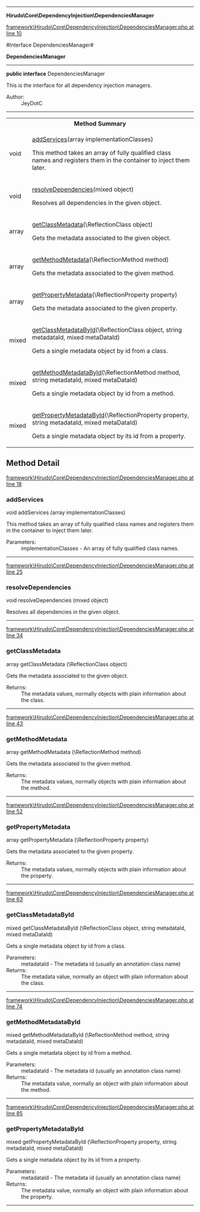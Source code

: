

- - -

**Hirudo\Core\DependencyInjection\DependenciesManager**


<a href="https://github.com/JeyDotC/Hirudo/blob/master/framework/Hirudo/Core/DependencyInjection/DependenciesManager.php#L10" target='_blank'>framework\Hirudo\Core\DependencyInjection\DependenciesManager.php at line 10</a>

#Interface DependenciesManager#

**DependenciesManager**




- - -

<p><strong>public  interface</strong> <span>DependenciesManager</span></p>

<div class="comment" id="overview_description"><p>This is the interface for all dependency injection managers.</p></div>

<dl>
<dt>Author:</dt>
<dd>JeyDotC</dd>
</dl>


<hr />

<table id="summary_method">
<tr><th colspan="2">Method Summary</th></tr>
<tr>
<td><span class='k'></span> <span class='nx'>void</span></td>
<td class="description"><p class="name"><a href="#addservices">addServices</a>(array implementationClasses)</p><p class="description">This method takes an array of fully qualified class names and registers them
in the container to inject them later.</p></td>
</tr>
<tr>
<td><span class='k'></span> <span class='nx'>void</span></td>
<td class="description"><p class="name"><a href="#resolvedependencies">resolveDependencies</a>(mixed object)</p><p class="description">Resolves all dependencies in the given object.</p></td>
</tr>
<tr>
<td><span class='k'></span> <span class='nx'>array<mixed></span></td>
<td class="description"><p class="name"><a href="#getclassmetadata">getClassMetadata</a>(\ReflectionClass object)</p><p class="description">Gets the metadata associated to the given object.</p></td>
</tr>
<tr>
<td><span class='k'></span> <span class='nx'>array<mixed></span></td>
<td class="description"><p class="name"><a href="#getmethodmetadata">getMethodMetadata</a>(\ReflectionMethod method)</p><p class="description">Gets the metadata associated to the given method.</p></td>
</tr>
<tr>
<td><span class='k'></span> <span class='nx'>array<mixed></span></td>
<td class="description"><p class="name"><a href="#getpropertymetadata">getPropertyMetadata</a>(\ReflectionProperty property)</p><p class="description">Gets the metadata associated to the given property.</p></td>
</tr>
<tr>
<td><span class='k'></span> <span class='nx'>mixed</span></td>
<td class="description"><p class="name"><a href="#getclassmetadatabyid">getClassMetadataById</a>(\ReflectionClass object, string metadataId, mixed metaDataId)</p><p class="description">Gets a single metadata object by id from
a class.</p></td>
</tr>
<tr>
<td><span class='k'></span> <span class='nx'>mixed</span></td>
<td class="description"><p class="name"><a href="#getmethodmetadatabyid">getMethodMetadataById</a>(\ReflectionMethod method, string metadataId, mixed metaDataId)</p><p class="description">Gets a single metadata object by id from
a method.</p></td>
</tr>
<tr>
<td><span class='k'></span> <span class='nx'>mixed</span></td>
<td class="description"><p class="name"><a href="#getpropertymetadatabyid">getPropertyMetadataById</a>(\ReflectionProperty property, string metadataId, mixed metaDataId)</p><p class="description">Gets a single metadata object by its id from
a property.</p></td>
</tr>
</table>

<h2 id="detail_method">Method Detail</h2>

<a href="https://github.com/JeyDotC/Hirudo/blob/master/framework/Hirudo/Core/DependencyInjection/DependenciesManager.php#L18" target='_blank'>framework\Hirudo\Core\DependencyInjection\DependenciesManager.php at line 18</a>

<h3 id="addServices()">addServices</h3>
<span class='k'></span> <span class='nx'>void</span> <span class='nf'>addServices</span> (array implementationClasses)

<div class="details">
<p>This method takes an array of fully qualified class names and registers them
in the container to inject them later.</p><dl>
<dt>Parameters:</dt>
<dd>implementationClasses - An array of fully qualified class names.</dd>
</dl>

</div>

- - -


<a href="https://github.com/JeyDotC/Hirudo/blob/master/framework/Hirudo/Core/DependencyInjection/DependenciesManager.php#L25" target='_blank'>framework\Hirudo\Core\DependencyInjection\DependenciesManager.php at line 25</a>

<h3 id="resolveDependencies()">resolveDependencies</h3>
<span class='k'></span> <span class='nx'>void</span> <span class='nf'>resolveDependencies</span> (mixed object)

<div class="details">
<p>Resolves all dependencies in the given object.</p>
</div>

- - -


<a href="https://github.com/JeyDotC/Hirudo/blob/master/framework/Hirudo/Core/DependencyInjection/DependenciesManager.php#L34" target='_blank'>framework\Hirudo\Core\DependencyInjection\DependenciesManager.php at line 34</a>

<h3 id="getClassMetadata()">getClassMetadata</h3>
<span class='k'></span> <span class='nx'>array<mixed></span> <span class='nf'>getClassMetadata</span> (\ReflectionClass object)

<div class="details">
<p>Gets the metadata associated to the given object.</p><dl>
<dt>Returns:</dt>
<dd>The metadata values, normally objects with plain information about the class.</dd>
</dl>

</div>

- - -


<a href="https://github.com/JeyDotC/Hirudo/blob/master/framework/Hirudo/Core/DependencyInjection/DependenciesManager.php#L43" target='_blank'>framework\Hirudo\Core\DependencyInjection\DependenciesManager.php at line 43</a>

<h3 id="getMethodMetadata()">getMethodMetadata</h3>
<span class='k'></span> <span class='nx'>array<mixed></span> <span class='nf'>getMethodMetadata</span> (\ReflectionMethod method)

<div class="details">
<p>Gets the metadata associated to the given method.</p><dl>
<dt>Returns:</dt>
<dd>The metadata values, normally objects with plain information about the method.</dd>
</dl>

</div>

- - -


<a href="https://github.com/JeyDotC/Hirudo/blob/master/framework/Hirudo/Core/DependencyInjection/DependenciesManager.php#L52" target='_blank'>framework\Hirudo\Core\DependencyInjection\DependenciesManager.php at line 52</a>

<h3 id="getPropertyMetadata()">getPropertyMetadata</h3>
<span class='k'></span> <span class='nx'>array<mixed></span> <span class='nf'>getPropertyMetadata</span> (\ReflectionProperty property)

<div class="details">
<p>Gets the metadata associated to the given property.</p><dl>
<dt>Returns:</dt>
<dd>The metadata values, normally objects with plain information about the property.</dd>
</dl>

</div>

- - -


<a href="https://github.com/JeyDotC/Hirudo/blob/master/framework/Hirudo/Core/DependencyInjection/DependenciesManager.php#L63" target='_blank'>framework\Hirudo\Core\DependencyInjection\DependenciesManager.php at line 63</a>

<h3 id="getClassMetadataById()">getClassMetadataById</h3>
<span class='k'></span> <span class='nx'>mixed</span> <span class='nf'>getClassMetadataById</span> (\ReflectionClass object, string metadataId, mixed metaDataId)

<div class="details">
<p>Gets a single metadata object by id from
a class.</p><dl>
<dt>Parameters:</dt>
<dd></dd>
<dd>metadataId - The metadata id (usually an annotation class name)</dd>
<dt>Returns:</dt>
<dd>The metadata value, normally an object with plain information about the class.</dd>
</dl>

</div>

- - -


<a href="https://github.com/JeyDotC/Hirudo/blob/master/framework/Hirudo/Core/DependencyInjection/DependenciesManager.php#L74" target='_blank'>framework\Hirudo\Core\DependencyInjection\DependenciesManager.php at line 74</a>

<h3 id="getMethodMetadataById()">getMethodMetadataById</h3>
<span class='k'></span> <span class='nx'>mixed</span> <span class='nf'>getMethodMetadataById</span> (\ReflectionMethod method, string metadataId, mixed metaDataId)

<div class="details">
<p>Gets a single metadata object by id from
a method.</p><dl>
<dt>Parameters:</dt>
<dd></dd>
<dd>metadataId - The metadata id (usually an annotation class name)</dd>
<dt>Returns:</dt>
<dd>The metadata value, normally an object with plain information about the method.</dd>
</dl>

</div>

- - -


<a href="https://github.com/JeyDotC/Hirudo/blob/master/framework/Hirudo/Core/DependencyInjection/DependenciesManager.php#L85" target='_blank'>framework\Hirudo\Core\DependencyInjection\DependenciesManager.php at line 85</a>

<h3 id="getPropertyMetadataById()">getPropertyMetadataById</h3>
<span class='k'></span> <span class='nx'>mixed</span> <span class='nf'>getPropertyMetadataById</span> (\ReflectionProperty property, string metadataId, mixed metaDataId)

<div class="details">
<p>Gets a single metadata object by its id from
a property.</p><dl>
<dt>Parameters:</dt>
<dd></dd>
<dd>metadataId - The metadata id (usually an annotation class name)</dd>
<dt>Returns:</dt>
<dd>The metadata value, normally an object with plain information about the property.</dd>
</dl>

</div>

- - -

